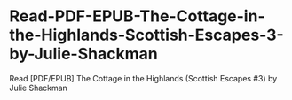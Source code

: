 # Read-PDF-EPUB-The-Cottage-in-the-Highlands-Scottish-Escapes-3-by-Julie-Shackman
Read [PDF/EPUB] The Cottage in the Highlands (Scottish Escapes #3) by Julie Shackman
